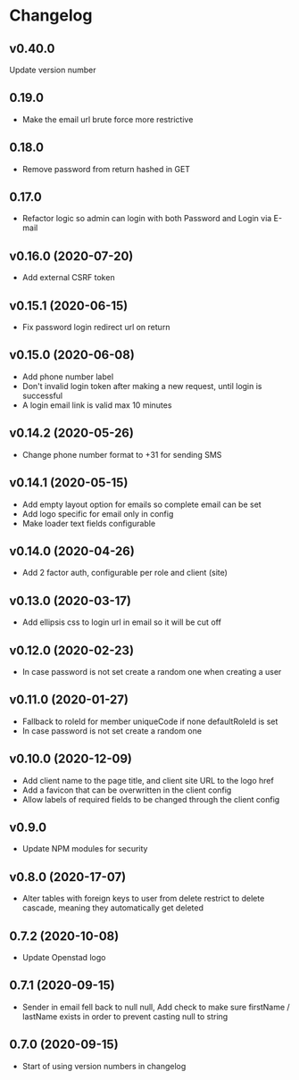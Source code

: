 # Changelog

## v0.40.0
Update version number

## 0.19.0
* Make the email url brute force more restrictive

## 0.18.0
* Remove password from return hashed in GET 

## 0.17.0
* Refactor logic so admin can login with both Password and Login via E-mail

## v0.16.0 (2020-07-20)
* Add external CSRF token

## v0.15.1 (2020-06-15)
* Fix password login redirect url on return

## v0.15.0 (2020-06-08)
* Add phone number label
* Don't invalid login token after making a new request, until login is successful
* A login email link is valid max 10 minutes

## v0.14.2 (2020-05-26)
* Change phone number format to +31 for sending SMS

## v0.14.1 (2020-05-15)
* Add empty layout option for emails so complete email can be set
* Add logo specific for email only in config
* Make loader text fields configurable

## v0.14.0 (2020-04-26)
* Add 2 factor auth, configurable per role and client (site)

## v0.13.0 (2020-03-17)
* Add ellipsis css to login url in email so it will be cut off

## v0.12.0 (2020-02-23)
* In case password is not set create a random one when creating a user

## v0.11.0 (2020-01-27)
* Fallback to roleId for member uniqueCode if none defaultRoleId is set
* In case password is not set create a random one

## v0.10.0 (2020-12-09)
* Add client name to the page title, and client site URL to the logo href
* Add a favicon that can be overwritten in the client config
* Allow labels of required fields to be changed through the client config

## v0.9.0
* Update NPM modules for security

## v0.8.0 (2020-17-07)

* Alter tables with foreign keys to user from delete restrict to delete cascade, meaning they automatically get deleted

## 0.7.2 (2020-10-08)
* Update Openstad logo

## 0.7.1 (2020-09-15)
* Sender in email fell back to null null, Add check to make sure firstName / lastName exists in order to prevent casting null to string

## 0.7.0 (2020-09-15)
* Start of using version numbers in changelog
